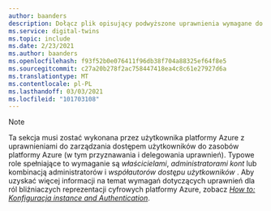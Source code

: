 ```yaml
---
author: baanders
description: Dołącz plik opisujący podwyższone uprawnienia wymagane do niektórych kroków zarządzania
ms.service: digital-twins
ms.topic: include
ms.date: 2/23/2021
ms.author: baanders
ms.openlocfilehash: f93f52b0e076411f96db38f704a88325ef64f8e5
ms.sourcegitcommit: c27a20b278f2ac758447418ea4c8c61e27927d6a
ms.translationtype: MT
ms.contentlocale: pl-PL
ms.lasthandoff: 03/03/2021
ms.locfileid: "101703108"
---
```

>[!NOTE]
> Ta sekcja musi zostać wykonana przez użytkownika platformy Azure z uprawnieniami do zarządzania dostępem użytkowników do zasobów platformy Azure (w tym przyznawania i delegowania uprawnień). Typowe role spełniające to wymaganie są *właścicielami*, *administratorami kont* lub kombinacją administratorów i *współautorów* *dostępu użytkowników* . Aby uzyskać więcej informacji na temat wymagań dotyczących uprawnień dla ról bliźniaczych reprezentacji cyfrowych platformy Azure, zobacz [*How to: Konfiguracja instance and Authentication*](../articles/digital-twins/how-to-set-up-instance-portal.md#prerequisites-permission-requirements).